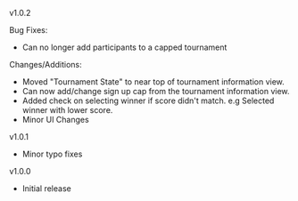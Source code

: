 v1.0.2

Bug Fixes:
- Can no longer add participants to a capped tournament

Changes/Additions:
- Moved "Tournament State" to near top of tournament information view.
- Can now add/change sign up cap from the tournament information view.
- Added check on selecting winner if score didn't match. e.g Selected winner with lower score.
- Minor UI Changes

v1.0.1
- Minor typo fixes

v1.0.0
- Initial release
